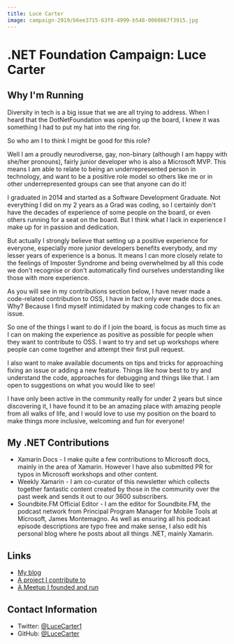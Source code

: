 ```yaml
---
title: Luce Carter
image: campaign-2019/b6ee3715-63f8-4999-b548-0060867f3915.jpg
---
```


# .NET Foundation Campaign: Luce Carter

## Why I'm Running
Diversity in tech is a big issue that we are all trying to address. When I heard that the DotNetFoundation was opening up the board, I knew it was something I had to put my hat into the ring for.

So who am I to think I might be good for this role?

Well I am a proudly neurodiverse, gay, non-binary (although I am happy with she/her pronouns), fairly junior developer who is also a Microsoft MVP. This means I am able to relate to being an underrepresented person in technology, and want to be a positive role model so others like me or in other underrepresented groups can see that anyone can do it!

I graduated in 2014 and started as a Software Development Graduate. Not everything I did on my 2 years as a Grad was coding, so I certainly don't have the decades of experience of some people on the board, or even others running for a seat on the board. But I think what I lack in experience I make up for in passion and dedication.

But actually I strongly believe that setting up a positive experience for everyone, especially more junior developers benefits everybody, and my lesser years of experience is a bonus. It means I can more closely relate to the feelings of Imposter Syndrome and being overwhelmed by all this code we don't recognise or don't automatically find ourselves understanding like those with more experience.

As you will see in my contributions section below, I have never made a code-related contribution to OSS, I have in fact only ever made docs ones. Why? Because I find myself intimidated by making code changes to fix an issue. 

So one of the things I want to do if I join the board, is focus as much time as I can on making the experience as positive as possible for people when they want to contribute to OSS. I want to try and set up workshops where people can come together and attempt their first pull request.

I also want to make available documents on tips and tricks for approaching fixing an issue or adding a new feature. Things like how best to try and understand the code, approaches for debugging and things like that. I am open to suggestions on what you would like to see!

I have only been active in the community really for under 2 years but since discovering it, I have found it to be an amazing place with amazing people from all walks of life, and I would love to use my position on the board to make things more inclusive, welcoming and fun for everyone!

## My .NET Contributions
* Xamarin Docs - I make quite a few contributions to Microsoft docs, mainly in the area of Xamarin.
However I have also submitted PR for typos in Microsoft workshops and other content.
* Weekly Xamarin - I am co-curator of this newsletter which collects together fantastic content created by those in the community over the past week and sends it out to our 3600 subscribers.
* Soundbite.FM Official Editor - I am the editor for Soundbite.FM, the podcast network from Principal Program Manager for Mobile Tools at Microsoft, James Montemagno. As well as ensuring all his podcast episode descriptions are typo free and make sense, I also edit his personal blog where he posts about all things .NET, mainly Xamarin.

## Links
* [My blog](https://lucecarter.co.uk)
* [A project I contribute to](https://github.com/Microsoft/app-innovation-workshop)
* [A Meetup I founded and run](https://www.meetup.com/Manchester-Xamarin-User-Group/)

## Contact Information
* Twitter: [@LuceCarter1](https://twitter.com/lucecarter1)
* GitHub: [@LuceCarter](https://github.com/lucecarter)
